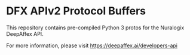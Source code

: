 # DFX APIv2 Protocol Buffers

This repository contains pre-compiled Python 3 protos for the Nuralogix DeepAffex
API.

For more information, please visit https://deepaffex.ai/developers-api
